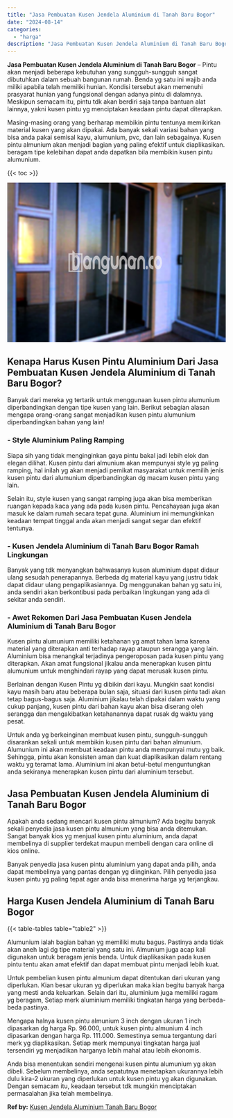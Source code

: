 ```yaml
---
title: "Jasa Pembuatan Kusen Jendela Aluminium di Tanah Baru Bogor"
date: "2024-08-14"
categories: 
  - "harga"
description: "Jasa Pembuatan Kusen Jendela Aluminium di Tanah Baru Bogor. Anda bisa menentukan sendiri mengenai kusen pintu alumunium yg akan dibeli. Sebelum membelinya, a..."
---
```


**Jasa Pembuatan Kusen Jendela Aluminium di Tanah Baru Bogor** – Pintu akan menjadi beberapa kebutuhan yang sungguh-sungguh sangat dibutuhkan dalam sebuah bangunan rumah. Benda yg satu ini wajib anda miliki apabila telah memiliki hunian. Kondisi tersebut akan memenuhi prasyarat hunian yang fungsional dengan adanya pintu di dalamnya. Meskipun semacam itu, pintu tdk akan berdiri saja tanpa bantuan alat lainnya, yakni kusen pintu yg menciptakan keadaan pintu dapat diterapkan.

Masing-masing orang yang berharap membikin pintu tentunya memikirkan material kusen yang akan dipakai. Ada banyak sekali variasi bahan yang bisa anda pakai semisal kayu, alumunium, pvc, dan lain sebagainya. Kusen pintu almunium akan menjadi bagian yang paling efektif untuk diaplikasikan. beragam tipe kelebihan dapat anda dapatkan bila membikin kusen pintu alumunium.

{{< toc >}}

![Jasa Pembuatan Kusen Jendela Aluminium di Tanah Baru Bogor](/images/harga-kusen-jendela-alumunium-14.png)

## Kenapa Harus Kusen Pintu Aluminium Dari Jasa Pembuatan Kusen Jendela Aluminium di Tanah Baru Bogor?

Banyak dari mereka yg tertarik untuk menggunaan kusen pintu alumunium diperbandingkan dengan tipe kusen yang lain. Berikut sebagian alasan mengapa orang-orang sangat menjadikan kusen pintu alumunium diperbandingkan bahan yang lain!

### \- Style Aluminium Paling Ramping

Siapa sih yang tidak menginginkan gaya pintu bakal jadi lebih elok dan elegan dilihat. Kusen pintu dari almunium akan mempunyai style yg paling ramping, hal inilah yg akan menjadi pemikat masyarakat untuk memilih jenis kusen pintu dari alumunium diperbandingkan dg macam kusen pintu yang lain.

Selain itu, style kusen yang sangat ramping juga akan bisa memberikan ruangan kepada kaca yang ada pada kusen pintu. Pencahayaan juga akan masuk ke dalam rumah secara tepat guna. Aluminium ini memungkinkan keadaan tempat tinggal anda akan menjadi sangat segar dan efektif tentunya.

### \- Kusen Jendela Aluminium di Tanah Baru Bogor Ramah Lingkungan

Banyak yang tdk menyangkan bahwasanya kusen aluminium dapat didaur ulang sesudah penerapannya. Berbeda dg material kayu yang justru tidak dapat didaur ulang pengaplikasiannya. Dg menggunakan bahan yg satu ini, anda sendiri akan berkontibusi pada perbaikan lingkungan yang ada di sekitar anda sendiri.

### \- Awet Rekomen Dari Jasa Pembuatan Kusen Jendela Aluminium di Tanah Baru Bogor

Kusen pintu alumunium memiliki ketahanan yg amat tahan lama karena material yang diterapkan anti terhadap rayap ataupun serangga yang lain. Aluminium bisa menangkal terjadinya pengeroposan pada kusen pintu yang diterapkan. Akan amat fungsional jikalau anda menerapkan kusen pintu alumunium untuk menghindari rayap yang dapat merusak kusen pintu.

Berlainan dengan Kusen Pintu yg dibikin dari kayu. Mungkin saat kondisi kayu masih baru atau beberapa bulan saja, situasi dari kusen pintu tadi akan tetap bagus-bagus saja. Aluminium jikalau telah dipakai dalam waktu yang cukup panjang, kusen pintu dari bahan kayu akan bisa diserang oleh serangga dan mengakibatkan ketahanannya dapat rusak dg waktu yang pesat.

Untuk anda yg berkeinginan membuat kusen pintu, sungguh-sungguh disarankan sekali untuk membikin kusen pintu dari bahan almunium. Alumunium ini akan membuat keadaan pintu anda mempunyai mutu yg baik. Sehingga, pintu akan konsisten aman dan kuat diaplikasikan dalam rentang waktu yg teramat lama. Aluminium ini akan betul-betul menguntungkan anda sekiranya menerapkan kusen pintu dari aluminium tersebut.

## Jasa Pembuatan Kusen Jendela Aluminium di Tanah Baru Bogor

Apakah anda sedang mencari kusen pintu almunium? Ada begitu banyak sekali penyedia jasa kusen pintu almunium yang bisa anda ditemukan. Sangat banyak kios yg menjual kusen pintu aluminium, anda dapat membelinya di supplier terdekat maupun membeli dengan cara online di kios online.

Banyak penyedia jasa kusen pintu aluminium yang dapat anda pilih, anda dapat membelinya yang pantas dengan yg diinginkan. Pilih penyedia jasa kusen pintu yg paling tepat agar anda bisa menerima harga yg terjangkau.

## Harga Kusen Jendela Aluminium di Tanah Baru Bogor

{{< table-tables table="table2" >}}

Alumunium ialah bagian bahan yg memiliki mutu bagus. Pastinya anda tidak akan aneh lagi dg tipe material yang satu ini. Almunium juga acap kali digunakan untuk beragam jenis benda. Untuk diaplikasikan pada kusen pintu tentu akan amat efektif dan dapat membuat pintu menjadi lebih kuat.

Untuk pembelian kusen pintu almunium dapat ditentukan dari ukuran yang diperlukan. Kian besar ukuran yg diperlukan maka kian begitu banyak harga yang mesti anda keluarkan. Selain dari itu, aluminium juga memiliki ragam yg beragam, Setiap merk aluminium memiliki tingkatan harga yang berbeda-beda pastinya.

Mengapa halnya kusen pintu almunium 3 inch dengan ukuran 1 inch dipasarkan dg harga Rp. 96.000, untuk kusen pintu almunium 4 inch dipasarkan dengan harga Rp. 111.000. Semestinya semua tergantung dari merk yg diaplikasikan. Setiap merk mempunyai tingkatan harga jual tersendiri yg menjadikan harganya lebih mahal atau lebih ekonomis.

Anda bisa menentukan sendiri mengenai kusen pintu alumunium yg akan dibeli. Sebelum membelinya, anda sepatutnya menetapkan ukurannya lebih dulu kira-2 ukuran yang diperlukan untuk kusen pintu yg akan digunakan. Dengan semacam itu, keadaan tersebut tdk mungkin menciptakan permasalahan jika telah membelinya.

**Ref by:** [Kusen Jendela Aluminium Tanah Baru Bogor](https://id.wikipedia.org/wiki/Kusen)
